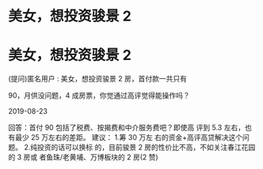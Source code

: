 # 美女，想投资骏景 2

# 美女，想投资骏景 2

(提问)匿名用户 : 美女，想投资骏景 2 房，首付款一共只有

90，月供没问题，4 成房票，你觉通过高评觉得能操作吗？

2019-08-23

回答：首付 90 包括了税费、按揭费和中介服务费吧？即使高 评到 5.3 左右，也有最少 25 万左右的差距。 建议： 1.筹 30 万左 右的资金+高评高贷解决这个问题。 2.纯投资的话可以换标 的，目前骏景 2 房的性价比不高，不如关注春江花园的 3 房或 者鱼珠/老黄埔、万博板块的 2 房(2 赞)